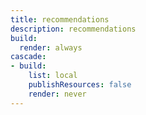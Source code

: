 ```yaml
---
title: recommendations
description: recommendations
build:
  render: always
cascade:
- build:
    list: local
    publishResources: false
    render: never
---
```

